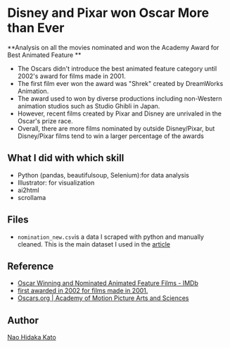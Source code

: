 # Disney and Pixar won Oscar More than Ever



**Analysis on all the movies nominated and won the Academy Award for Best Animated Feature **  
- The Oscars didn't introduce the best animated feature category until 2002's award for films made in 2001.
- The first film ever won the award was "Shrek" created by DreamWorks Animation.
- The award used to won by diverse productions including non-Western animation studios such as Studio Ghibli in Japan.
- However, recent films created by Pixar and Disney are unrivaled in the Oscar's prize race. 
- Overall, there are more films nominated by outside Disney/Pixar, but Disney/Pixar films tend to win a larger percentage of the awards 


## What I did with which skill
- Python (pandas, beautifulsoup, Selenium):for data analysis
- Illustrator: for visualization 
- ai2html
- scrollama


## Files
- ```nomination_new.csv```is a data I scraped with python and manually cleaned. This is the main dataset I used in the [article](https://naokatoh.github.io/oscar-anime/)


## Reference
- [Oscar Winning and Nominated Animated Feature Films \- IMDb](https://www.imdb.com/list/ls076720883/)
- [ first awarded in 2002 for films made in 2001\.](https://en.wikipedia.org/wiki/Academy_Award_for_Best_Animated_Feature)
- [Oscars\.org \| Academy of Motion Picture Arts and Sciences](https://www.oscars.org/)





## Author

[Nao Hidaka Kato](https://github.com/naokatoh)
